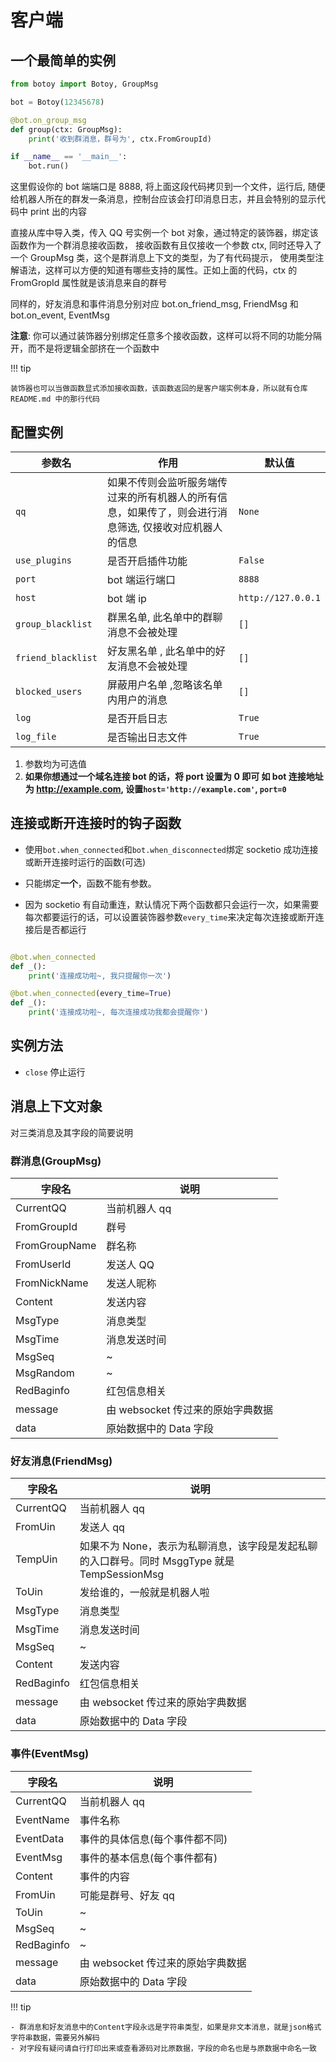 # 客户端

## 一个最简单的实例

```python
from botoy import Botoy, GroupMsg

bot = Botoy(12345678)

@bot.on_group_msg
def group(ctx: GroupMsg):
    print('收到群消息，群号为', ctx.FromGroupId)

if __name__ == '__main__':
    bot.run()
```

这里假设你的 bot 端端口是 8888, 将上面这段代码拷贝到一个文件，运行后,
随便给机器人所在的群发一条消息，控制台应该会打印消息日志，并且会特别的显示代码中 print 出的内容

直接从库中导入类，传入 QQ 号实例一个 bot 对象，通过特定的装饰器，绑定该函数作为一个群消息接收函数，
接收函数有且仅接收一个参数 ctx, 同时还导入了一个 GroupMsg 类，这个是群消息上下文的类型，为了有代码提示，
使用类型注解语法，这样可以方便的知道有哪些支持的属性。正如上面的代码，ctx 的 FromGropId 属性就是该消息来自的群号

同样的，好友消息和事件消息分别对应 bot.on_friend_msg, FriendMsg 和 bot.on_event, EventMsg

**注意**:
你可以通过装饰器分别绑定任意多个接收函数，这样可以将不同的功能分隔开，而不是将逻辑全部挤在一个函数中

!!! tip

    装饰器也可以当做函数显式添加接收函数，该函数返回的是客户端实例本身，所以就有仓库 README.md 中的那行代码

## 配置实例

| 参数名             | 作用                                                                                                   | 默认值             |
| ------------------ | ------------------------------------------------------------------------------------------------------ | ------------------ |
| `qq`               | 如果不传则会监听服务端传过来的所有机器人的所有信息，如果传了，则会进行消息筛选, 仅接收对应机器人的信息 | `None`             |
| `use_plugins`      | 是否开启插件功能                                                                                       | `False`            |
| `port`             | bot 端运行端口                                                                                         | `8888`             |
| `host`             | bot 端 ip                                                                                              | `http://127.0.0.1` |
| `group_blacklist`  | 群黑名单, 此名单中的群聊消息不会被处理                                                                 | `[]`               |
| `friend_blacklist` | 好友黑名单 , 此名单中的好友消息不会被处理                                                              | `[]`               |
| `blocked_users`    | 屏蔽用户名单 ,忽略该名单内用户的消息                                                                   | `[]`               |
| `log`              | 是否开启日志                                                                                           | `True`             |
| `log_file`         | 是否输出日志文件                                                                                       | `True`             |

1. 参数均为可选值
2. **如果你想通过一个域名连接 bot 的话，将 port 设置为 0 即可
   如 bot 连接地址为 http://example.com, 设置`host='http://example.com'`, `port=0`**

## 连接或断开连接时的钩子函数

- 使用`bot.when_connected`和`bot.when_disconnected`绑定 socketio 成功连接或断开连接时运行的函数(可选)

- 只能绑定**一个**，函数不能有参数。

- 因为 socketio 有自动重连，默认情况下两个函数都只会运行一次，如果需要每次都要运行的话，可以设置装饰器参数`every_time`来决定每次连接或断开连接后是否都运行

```python

@bot.when_connected
def _():
    print('连接成功啦~, 我只提醒你一次')

@bot.when_connected(every_time=True)
def _():
    print('连接成功啦~, 每次连接成功我都会提醒你')
```

## 实例方法

- `close` 停止运行

## 消息上下文对象

对三类消息及其字段的简要说明

### 群消息(GroupMsg)

| 字段名        | 说明                              |
| ------------- | --------------------------------- |
| CurrentQQ     | 当前机器人 qq                     |
| FromGroupId   | 群号                              |
| FromGroupName | 群名称                            |
| FromUserId    | 发送人 QQ                         |
| FromNickName  | 发送人昵称                        |
| Content       | 发送内容                          |
| MsgType       | 消息类型                          |
| MsgTime       | 消息发送时间                      |
| MsgSeq        | ~                                 |
| MsgRandom     | ~                                 |
| RedBaginfo    | 红包信息相关                      |
| message       | 由 websocket 传过来的原始字典数据 |
| data          | 原始数据中的 Data 字段            |

### 好友消息(FriendMsg)

| 字段名     | 说明                                                                                         |
| ---------- | -------------------------------------------------------------------------------------------- |
| CurrentQQ  | 当前机器人 qq                                                                                |
| FromUin    | 发送人 qq                                                                                    |
| TempUin    | 如果不为 None，表示为私聊消息，该字段是发起私聊的入口群号。同时 MsggType 就是 TempSessionMsg |
| ToUin      | 发给谁的，一般就是机器人啦                                                                   |
| MsgType    | 消息类型                                                                                     |
| MsgTime    | 消息发送时间                                                                                 |
| MsgSeq     | ~                                                                                            |
| Content    | 发送内容                                                                                     |
| RedBaginfo | 红包信息相关                                                                                 |
| message    | 由 websocket 传过来的原始字典数据                                                            |
| data       | 原始数据中的 Data 字段                                                                       |

### 事件(EventMsg)

| 字段名     | 说明                              |
| ---------- | --------------------------------- |
| CurrentQQ  | 当前机器人 qq                     |
| EventName  | 事件名称                          |
| EventData  | 事件的具体信息(每个事件都不同)    |
| EventMsg   | 事件的基本信息(每个事件都有)      |
| Content    | 事件的内容                        |
| FromUin    | 可能是群号、好友 qq               |
| ToUin      | ~                                 |
| MsgSeq     | ~                                 |
| RedBaginfo | ~                                 |
| message    | 由 websocket 传过来的原始字典数据 |
| data       | 原始数据中的 Data 字段            |

!!! tip

    - 群消息和好友消息中的Content字段永远是字符串类型，如果是非文本消息，就是json格式字符串数据，需要另外解码
    - 对字段有疑问请自行打印出来或查看源码对比原数据，字段的命名也是与原数据中命名一致
